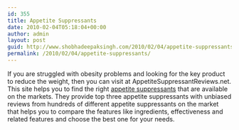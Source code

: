 ```yaml
---
id: 355
title: Appetite Suppressants
date: 2010-02-04T05:18:04+00:00
author: admin
layout: post
guid: http://www.shobhadeepaksingh.com/2010/02/04/appetite-suppressants/
permalink: /2010/02/04/appetite-suppressants/
---
```

If you are struggled with obesity problems and looking for the key product to reduce the weight, then you can visit at AppetiteSuppressantReviews.net. This site helps you to find the right [appetite suppressants](http://www.appetitesuppressantreviews.net/) that are available on the markets. They provide top three appetite suppressants with unbiased reviews from hundreds of different appetite suppressants on the market that helps you to compare the features like ingredients, effectiveness and related features and choose the best one for your needs.